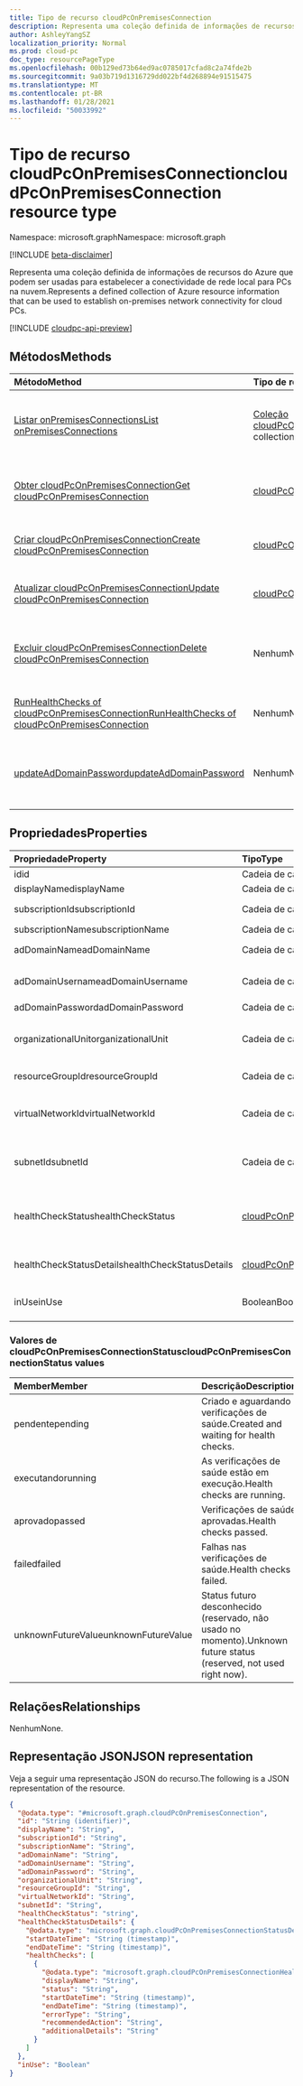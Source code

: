 ```yaml
---
title: Tipo de recurso cloudPcOnPremisesConnection
description: Representa uma coleção definida de informações de recursos do Azure que podem ser usadas para estabelecer a conectividade de rede local para PCs na nuvem.
author: AshleyYangSZ
localization_priority: Normal
ms.prod: cloud-pc
doc_type: resourcePageType
ms.openlocfilehash: 00b129ed73b64ed9ac0785017cfad8c2a74fde2b
ms.sourcegitcommit: 9a03b719d1316729dd022bf4d268894e91515475
ms.translationtype: MT
ms.contentlocale: pt-BR
ms.lasthandoff: 01/28/2021
ms.locfileid: "50033992"
---
```

# <a name="cloudpconpremisesconnection-resource-type"></a><span data-ttu-id="c0cce-103">Tipo de recurso cloudPcOnPremisesConnection</span><span class="sxs-lookup"><span data-stu-id="c0cce-103">cloudPcOnPremisesConnection resource type</span></span>

<span data-ttu-id="c0cce-104">Namespace: microsoft.graph</span><span class="sxs-lookup"><span data-stu-id="c0cce-104">Namespace: microsoft.graph</span></span>

[!INCLUDE [beta-disclaimer](../../includes/beta-disclaimer.md)]

<span data-ttu-id="c0cce-105">Representa uma coleção definida de informações de recursos do Azure que podem ser usadas para estabelecer a conectividade de rede local para PCs na nuvem.</span><span class="sxs-lookup"><span data-stu-id="c0cce-105">Represents a defined collection of Azure resource information that can be used to establish on-premises network connectivity for cloud PCs.</span></span>

[!INCLUDE [cloudpc-api-preview](../../includes/cloudpc-api-preview.md)]

## <a name="methods"></a><span data-ttu-id="c0cce-106">Métodos</span><span class="sxs-lookup"><span data-stu-id="c0cce-106">Methods</span></span>

|<span data-ttu-id="c0cce-107">Método</span><span class="sxs-lookup"><span data-stu-id="c0cce-107">Method</span></span>|<span data-ttu-id="c0cce-108">Tipo de retorno</span><span class="sxs-lookup"><span data-stu-id="c0cce-108">Return type</span></span>|<span data-ttu-id="c0cce-109">Descrição</span><span class="sxs-lookup"><span data-stu-id="c0cce-109">Description</span></span>|
|:---|:---|:---|
|[<span data-ttu-id="c0cce-110">Listar onPremisesConnections</span><span class="sxs-lookup"><span data-stu-id="c0cce-110">List onPremisesConnections</span></span>](../api/virtualendpoint-list-onpremisesconnections.md)|<span data-ttu-id="c0cce-111">[Coleção cloudPcOnPremisesConnection](../resources/cloudpconpremisesconnection.md)</span><span class="sxs-lookup"><span data-stu-id="c0cce-111">[cloudPcOnPremisesConnection](../resources/cloudpconpremisesconnection.md) collection</span></span>|<span data-ttu-id="c0cce-112">Listar propriedades e relações dos objetos [cloudPcOnPremisesConnection.](../resources/cloudpconpremisesconnection.md)</span><span class="sxs-lookup"><span data-stu-id="c0cce-112">List properties and relationships of the [cloudPcOnPremisesConnection](../resources/cloudpconpremisesconnection.md) objects.</span></span>|
|[<span data-ttu-id="c0cce-113">Obter cloudPcOnPremisesConnection</span><span class="sxs-lookup"><span data-stu-id="c0cce-113">Get cloudPcOnPremisesConnection</span></span>](../api/cloudpconpremisesconnection-get.md)|[<span data-ttu-id="c0cce-114">cloudPcOnPremisesConnection</span><span class="sxs-lookup"><span data-stu-id="c0cce-114">cloudPcOnPremisesConnection</span></span>](../resources/cloudpconpremisesconnection.md)|<span data-ttu-id="c0cce-115">Leia as propriedades e os relacionamentos do objeto [cloudPcOnPremisesConnection.](../resources/cloudpconpremisesconnection.md)</span><span class="sxs-lookup"><span data-stu-id="c0cce-115">Read the properties and relationships of the [cloudPcOnPremisesConnection](../resources/cloudpconpremisesconnection.md) object.</span></span>|
|[<span data-ttu-id="c0cce-116">Criar cloudPcOnPremisesConnection</span><span class="sxs-lookup"><span data-stu-id="c0cce-116">Create cloudPcOnPremisesConnection</span></span>](../api/virtualendpoint-post-onpremisesconnections.md)|[<span data-ttu-id="c0cce-117">cloudPcOnPremisesConnection</span><span class="sxs-lookup"><span data-stu-id="c0cce-117">cloudPcOnPremisesConnection</span></span>](../resources/cloudpconpremisesconnection.md)|<span data-ttu-id="c0cce-118">Crie um novo [objeto cloudPcOnPremisesConnection.](../resources/cloudpconpremisesconnection.md)</span><span class="sxs-lookup"><span data-stu-id="c0cce-118">Create a new [cloudPcOnPremisesConnection](../resources/cloudpconpremisesconnection.md) object.</span></span>|
|[<span data-ttu-id="c0cce-119">Atualizar cloudPcOnPremisesConnection</span><span class="sxs-lookup"><span data-stu-id="c0cce-119">Update cloudPcOnPremisesConnection</span></span>](../api/cloudpconpremisesconnection-update.md)|[<span data-ttu-id="c0cce-120">cloudPcOnPremisesConnection</span><span class="sxs-lookup"><span data-stu-id="c0cce-120">cloudPcOnPremisesConnection</span></span>](../resources/cloudpconpremisesconnection.md)|<span data-ttu-id="c0cce-121">Atualizar as propriedades de um [objeto cloudPcOnPremisesConnection.](../resources/cloudpconpremisesconnection.md)</span><span class="sxs-lookup"><span data-stu-id="c0cce-121">Update the properties of a [cloudPcOnPremisesConnection](../resources/cloudpconpremisesconnection.md) object.</span></span>|
|[<span data-ttu-id="c0cce-122">Excluir cloudPcOnPremisesConnection</span><span class="sxs-lookup"><span data-stu-id="c0cce-122">Delete cloudPcOnPremisesConnection</span></span>](../api/cloudpconpremisesconnection-delete.md)|<span data-ttu-id="c0cce-123">Nenhum</span><span class="sxs-lookup"><span data-stu-id="c0cce-123">None</span></span>|<span data-ttu-id="c0cce-124">[Exclua um objeto cloudPcOnPremisesConnection.](../resources/cloudpconpremisesconnection.md)</span><span class="sxs-lookup"><span data-stu-id="c0cce-124">Delete a [cloudPcOnPremisesConnection](../resources/cloudpconpremisesconnection.md) object.</span></span> <span data-ttu-id="c0cce-125">Não é possível excluir uma conexão que está em uso.</span><span class="sxs-lookup"><span data-stu-id="c0cce-125">You can’t delete an connection that’s in use.</span></span>|
|[<span data-ttu-id="c0cce-126">RunHealthChecks of cloudPcOnPremisesConnection</span><span class="sxs-lookup"><span data-stu-id="c0cce-126">RunHealthChecks of cloudPcOnPremisesConnection</span></span>](../api/cloudpconpremisesconnection-runhealthcheck.md)|<span data-ttu-id="c0cce-127">Nenhum</span><span class="sxs-lookup"><span data-stu-id="c0cce-127">None</span></span>|<span data-ttu-id="c0cce-128">Execute verificações de saúde na [cloudPcOnPremisesConnection](../resources/cloudpconpremisesconnection.md).</span><span class="sxs-lookup"><span data-stu-id="c0cce-128">Run health checks on the [cloudPcOnPremisesConnection](../resources/cloudpconpremisesconnection.md).</span></span>|
|[<span data-ttu-id="c0cce-129">updateAdDomainPassword</span><span class="sxs-lookup"><span data-stu-id="c0cce-129">updateAdDomainPassword</span></span>](../api/cloudpconpremisesconnection-updateaddomainpassword.md)|<span data-ttu-id="c0cce-130">Nenhum</span><span class="sxs-lookup"><span data-stu-id="c0cce-130">None</span></span>|<span data-ttu-id="c0cce-131">Atualize a senha do domínio do AD para uma [cloudPcOnPremisesConnection bem-sucedida.](../resources/cloudpconpremisesconnection.md)</span><span class="sxs-lookup"><span data-stu-id="c0cce-131">Update AD domain password for a successful [cloudPcOnPremisesConnection](../resources/cloudpconpremisesconnection.md).</span></span>|

## <a name="properties"></a><span data-ttu-id="c0cce-132">Propriedades</span><span class="sxs-lookup"><span data-stu-id="c0cce-132">Properties</span></span>

|<span data-ttu-id="c0cce-133">Propriedade</span><span class="sxs-lookup"><span data-stu-id="c0cce-133">Property</span></span>|<span data-ttu-id="c0cce-134">Tipo</span><span class="sxs-lookup"><span data-stu-id="c0cce-134">Type</span></span>|<span data-ttu-id="c0cce-135">Descrição</span><span class="sxs-lookup"><span data-stu-id="c0cce-135">Description</span></span>|
|:---|:---|:---|
|<span data-ttu-id="c0cce-136">id</span><span class="sxs-lookup"><span data-stu-id="c0cce-136">id</span></span>|<span data-ttu-id="c0cce-137">Cadeia de caracteres</span><span class="sxs-lookup"><span data-stu-id="c0cce-137">String</span></span>|<span data-ttu-id="c0cce-138">Identificador exclusivo da conexão local.</span><span class="sxs-lookup"><span data-stu-id="c0cce-138">Unique identifier for the on-premises connection.</span></span> <span data-ttu-id="c0cce-139">Somente leitura.</span><span class="sxs-lookup"><span data-stu-id="c0cce-139">Read-only.</span></span>|
|<span data-ttu-id="c0cce-140">displayName</span><span class="sxs-lookup"><span data-stu-id="c0cce-140">displayName</span></span>|<span data-ttu-id="c0cce-141">Cadeia de caracteres</span><span class="sxs-lookup"><span data-stu-id="c0cce-141">String</span></span>|<span data-ttu-id="c0cce-142">O nome de exibição da conexão local.</span><span class="sxs-lookup"><span data-stu-id="c0cce-142">The display name for the on-premises connection.</span></span>|
|<span data-ttu-id="c0cce-143">subscriptionId</span><span class="sxs-lookup"><span data-stu-id="c0cce-143">subscriptionId</span></span>|<span data-ttu-id="c0cce-144">Cadeia de caracteres</span><span class="sxs-lookup"><span data-stu-id="c0cce-144">String</span></span>|<span data-ttu-id="c0cce-145">A ID da assinatura do Azure de destino que está associada ao seu locatário.</span><span class="sxs-lookup"><span data-stu-id="c0cce-145">The ID of the target Azure subscription that’s associated with your tenant.</span></span>|
|<span data-ttu-id="c0cce-146">subscriptionName</span><span class="sxs-lookup"><span data-stu-id="c0cce-146">subscriptionName</span></span>|<span data-ttu-id="c0cce-147">Cadeia de caracteres</span><span class="sxs-lookup"><span data-stu-id="c0cce-147">String</span></span>|<span data-ttu-id="c0cce-148">O nome da assinatura do Azure de destino.</span><span class="sxs-lookup"><span data-stu-id="c0cce-148">The name of the target Azure subscription.</span></span> <span data-ttu-id="c0cce-149">Somente leitura.</span><span class="sxs-lookup"><span data-stu-id="c0cce-149">Read-only.</span></span>|
|<span data-ttu-id="c0cce-150">adDomainName</span><span class="sxs-lookup"><span data-stu-id="c0cce-150">adDomainName</span></span>|<span data-ttu-id="c0cce-151">Cadeia de caracteres</span><span class="sxs-lookup"><span data-stu-id="c0cce-151">String</span></span>|<span data-ttu-id="c0cce-152">O nome de domínio totalmente qualificado (FQDN) do domínio do Active Directory no qual você deseja ingressar.</span><span class="sxs-lookup"><span data-stu-id="c0cce-152">The fully qualified domain name (FQDN) of the Active Directory domain you want to join.</span></span>|
|<span data-ttu-id="c0cce-153">adDomainUsername</span><span class="sxs-lookup"><span data-stu-id="c0cce-153">adDomainUsername</span></span>|<span data-ttu-id="c0cce-154">Cadeia de caracteres</span><span class="sxs-lookup"><span data-stu-id="c0cce-154">String</span></span>|<span data-ttu-id="c0cce-155">O nome de usuário de uma conta do Active Directory (usuário ou conta de serviço) que tem permissões para criar objetos de computador no Active Directory.</span><span class="sxs-lookup"><span data-stu-id="c0cce-155">The username of an Active Directory account (user or service account) that has permissions to create computer objects in Active Directory.</span></span> <span data-ttu-id="c0cce-156">Formato obrigatório: admin@contoso.com.</span><span class="sxs-lookup"><span data-stu-id="c0cce-156">Required format: admin@contoso.com.</span></span>|
|<span data-ttu-id="c0cce-157">adDomainPassword</span><span class="sxs-lookup"><span data-stu-id="c0cce-157">adDomainPassword</span></span>|<span data-ttu-id="c0cce-158">Cadeia de caracteres</span><span class="sxs-lookup"><span data-stu-id="c0cce-158">String</span></span>|<span data-ttu-id="c0cce-159">A senha associada a adDomainUsername.</span><span class="sxs-lookup"><span data-stu-id="c0cce-159">The password associated with adDomainUsername.</span></span>|
|<span data-ttu-id="c0cce-160">organizationalUnit</span><span class="sxs-lookup"><span data-stu-id="c0cce-160">organizationalUnit</span></span>|<span data-ttu-id="c0cce-161">Cadeia de caracteres</span><span class="sxs-lookup"><span data-stu-id="c0cce-161">String</span></span>|<span data-ttu-id="c0cce-162">A unidade organizacional (OU) na qual a conta do computador é criada.</span><span class="sxs-lookup"><span data-stu-id="c0cce-162">The organizational unit (OU) in which the computer account is created.</span></span> <span data-ttu-id="c0cce-163">Se for deixado nulo, a UO configurada como padrão (um contêiner de objeto de computador conhecido) em seu domínio (OU) do Active Directory será usada.</span><span class="sxs-lookup"><span data-stu-id="c0cce-163">If left null, the OU that’s configured as the default (a well-known computer object container) in your Active Directory domain (OU) is used.</span></span> <span data-ttu-id="c0cce-164">Opcional.</span><span class="sxs-lookup"><span data-stu-id="c0cce-164">Optional.</span></span>|
|<span data-ttu-id="c0cce-165">resourceGroupId</span><span class="sxs-lookup"><span data-stu-id="c0cce-165">resourceGroupId</span></span>|<span data-ttu-id="c0cce-166">Cadeia de caracteres</span><span class="sxs-lookup"><span data-stu-id="c0cce-166">String</span></span>|<span data-ttu-id="c0cce-167">A ID do grupo de recursos de destino.</span><span class="sxs-lookup"><span data-stu-id="c0cce-167">The ID of the target resource group.</span></span> <span data-ttu-id="c0cce-168">Formato obrigatório: "/subscriptions/{subscription-id}/resourceGroups/{resourceGroupName}".</span><span class="sxs-lookup"><span data-stu-id="c0cce-168">Required format: "/subscriptions/{subscription-id}/resourceGroups/{resourceGroupName}".</span></span>|
|<span data-ttu-id="c0cce-169">virtualNetworkId</span><span class="sxs-lookup"><span data-stu-id="c0cce-169">virtualNetworkId</span></span>|<span data-ttu-id="c0cce-170">Cadeia de caracteres</span><span class="sxs-lookup"><span data-stu-id="c0cce-170">String</span></span>|<span data-ttu-id="c0cce-171">A ID da rede virtual de destino.</span><span class="sxs-lookup"><span data-stu-id="c0cce-171">The ID of the target virtual network.</span></span> <span data-ttu-id="c0cce-172">Formato obrigatório: "/subscriptions/{subscription-id}/resourceGroups/{resourceGroupName}/providers/Microsoft.Network/virtualNetworks/{virtualNetworkName}".</span><span class="sxs-lookup"><span data-stu-id="c0cce-172">Required format: "/subscriptions/{subscription-id}/resourceGroups/{resourceGroupName}/providers/Microsoft.Network/virtualNetworks/{virtualNetworkName}".</span></span>|
|<span data-ttu-id="c0cce-173">subnetId</span><span class="sxs-lookup"><span data-stu-id="c0cce-173">subnetId</span></span>|<span data-ttu-id="c0cce-174">Cadeia de caracteres</span><span class="sxs-lookup"><span data-stu-id="c0cce-174">String</span></span>|<span data-ttu-id="c0cce-175">A ID da sub-rede de destino.</span><span class="sxs-lookup"><span data-stu-id="c0cce-175">The ID of the target subnet.</span></span> <span data-ttu-id="c0cce-176">Formato obrigatório: "/subscriptions/{subscription-id}/resourceGroups/{resourceGroupName}/providers/Microsoft.Network/virtualNetworks/{virtualNetworkId}/subnets/{subnetName}".</span><span class="sxs-lookup"><span data-stu-id="c0cce-176">Required format: "/subscriptions/{subscription-id}/resourceGroups/{resourceGroupName}/providers/Microsoft.Network/virtualNetworks/{virtualNetworkId}/subnets/{subnetName}".</span></span>|
|<span data-ttu-id="c0cce-177">healthCheckStatus</span><span class="sxs-lookup"><span data-stu-id="c0cce-177">healthCheckStatus</span></span>|[<span data-ttu-id="c0cce-178">cloudPcOnPremisesConnectionStatus</span><span class="sxs-lookup"><span data-stu-id="c0cce-178">cloudPcOnPremisesConnectionStatus</span></span>](#cloudpconpremisesconnectionstatus-values)|<span data-ttu-id="c0cce-179">O status da verificação de saúde mais recente feita na conexão local.</span><span class="sxs-lookup"><span data-stu-id="c0cce-179">The status of the most recent health check done on the on-premises connection.</span></span> <span data-ttu-id="c0cce-180">Por exemplo, se o status for "passado", a conexão local passou em todas as verificações que são executados pelo serviço.</span><span class="sxs-lookup"><span data-stu-id="c0cce-180">For example, if status is "passed", the on-premises connection has passed all checks run by the service.</span></span> <span data-ttu-id="c0cce-181">Os valores possíveis são: `pending`, `running`, `passed`, `failed`, `unknownFutureValue`.</span><span class="sxs-lookup"><span data-stu-id="c0cce-181">Possible values are: `pending`, `running`, `passed`, `failed`, `unknownFutureValue`.</span></span> <span data-ttu-id="c0cce-182">Somente leitura.</span><span class="sxs-lookup"><span data-stu-id="c0cce-182">Read-only.</span></span>|
|<span data-ttu-id="c0cce-183">healthCheckStatusDetails</span><span class="sxs-lookup"><span data-stu-id="c0cce-183">healthCheckStatusDetails</span></span>|[<span data-ttu-id="c0cce-184">cloudPcOnPremisesConnectionStatusDetails</span><span class="sxs-lookup"><span data-stu-id="c0cce-184">cloudPcOnPremisesConnectionStatusDetails</span></span>](../resources/cloudpconpremisesconnectionstatusdetails.md)|<span data-ttu-id="c0cce-185">Os detalhes das verificações de saúde da conexão e os resultados correspondentes.</span><span class="sxs-lookup"><span data-stu-id="c0cce-185">The details of the connection's health checks and the corresponding results.</span></span> <span data-ttu-id="c0cce-186">Retornado apenas em `$select`.</span><span class="sxs-lookup"><span data-stu-id="c0cce-186">Returned only on `$select`.</span></span> <span data-ttu-id="c0cce-187">Veja um [exemplo de](../api/cloudpconpremisesconnection-get.md) como obter a propriedade healthCheckStatusDetails. Somente leitura.</span><span class="sxs-lookup"><span data-stu-id="c0cce-187">See an [example](../api/cloudpconpremisesconnection-get.md) of getting the healthCheckStatusDetails property.Read-only.</span></span>|
|<span data-ttu-id="c0cce-188">inUse</span><span class="sxs-lookup"><span data-stu-id="c0cce-188">inUse</span></span>|<span data-ttu-id="c0cce-189">Boolean</span><span class="sxs-lookup"><span data-stu-id="c0cce-189">Boolean</span></span>|<span data-ttu-id="c0cce-190">Quando verdadeiro, a conexão local está em uso.</span><span class="sxs-lookup"><span data-stu-id="c0cce-190">When true, the on-premises connection is in use.</span></span> <span data-ttu-id="c0cce-191">Quando falso, a conexão não está em uso.</span><span class="sxs-lookup"><span data-stu-id="c0cce-191">When false, the connection is not in use.</span></span> <span data-ttu-id="c0cce-192">Não é possível excluir uma conexão que está em uso.</span><span class="sxs-lookup"><span data-stu-id="c0cce-192">You cannot delete a connection that’s in use.</span></span> <span data-ttu-id="c0cce-193">Somente leitura.</span><span class="sxs-lookup"><span data-stu-id="c0cce-193">Read-only.</span></span>|

### <a name="cloudpconpremisesconnectionstatus-values"></a><span data-ttu-id="c0cce-194">Valores de cloudPcOnPremisesConnectionStatus</span><span class="sxs-lookup"><span data-stu-id="c0cce-194">cloudPcOnPremisesConnectionStatus values</span></span>

|<span data-ttu-id="c0cce-195">Member</span><span class="sxs-lookup"><span data-stu-id="c0cce-195">Member</span></span>|<span data-ttu-id="c0cce-196">Descrição</span><span class="sxs-lookup"><span data-stu-id="c0cce-196">Description</span></span>|
|:---|:---|
|<span data-ttu-id="c0cce-197">pendente</span><span class="sxs-lookup"><span data-stu-id="c0cce-197">pending</span></span>|<span data-ttu-id="c0cce-198">Criado e aguardando verificações de saúde.</span><span class="sxs-lookup"><span data-stu-id="c0cce-198">Created and waiting for health checks.</span></span>
|<span data-ttu-id="c0cce-199">executando</span><span class="sxs-lookup"><span data-stu-id="c0cce-199">running</span></span>|<span data-ttu-id="c0cce-200">As verificações de saúde estão em execução.</span><span class="sxs-lookup"><span data-stu-id="c0cce-200">Health checks are running.</span></span>|
|<span data-ttu-id="c0cce-201">aprovado</span><span class="sxs-lookup"><span data-stu-id="c0cce-201">passed</span></span>|<span data-ttu-id="c0cce-202">Verificações de saúde aprovadas.</span><span class="sxs-lookup"><span data-stu-id="c0cce-202">Health checks passed.</span></span>|
|<span data-ttu-id="c0cce-203">failed</span><span class="sxs-lookup"><span data-stu-id="c0cce-203">failed</span></span>|<span data-ttu-id="c0cce-204">Falhas nas verificações de saúde.</span><span class="sxs-lookup"><span data-stu-id="c0cce-204">Health checks failed.</span></span>|
|<span data-ttu-id="c0cce-205">unknownFutureValue</span><span class="sxs-lookup"><span data-stu-id="c0cce-205">unknownFutureValue</span></span>|<span data-ttu-id="c0cce-206">Status futuro desconhecido (reservado, não usado no momento).</span><span class="sxs-lookup"><span data-stu-id="c0cce-206">Unknown future status (reserved, not used right now).</span></span>|

## <a name="relationships"></a><span data-ttu-id="c0cce-207">Relações</span><span class="sxs-lookup"><span data-stu-id="c0cce-207">Relationships</span></span>

<span data-ttu-id="c0cce-208">Nenhum</span><span class="sxs-lookup"><span data-stu-id="c0cce-208">None.</span></span>

## <a name="json-representation"></a><span data-ttu-id="c0cce-209">Representação JSON</span><span class="sxs-lookup"><span data-stu-id="c0cce-209">JSON representation</span></span>

<span data-ttu-id="c0cce-210">Veja a seguir uma representação JSON do recurso.</span><span class="sxs-lookup"><span data-stu-id="c0cce-210">The following is a JSON representation of the resource.</span></span>
<!-- {
  "blockType": "resource",
  "keyProperty": "id",
  "@odata.type": "microsoft.graph.cloudPcOnPremisesConnection",
  "baseType": "microsoft.graph.entity",
  "openType": false,
  "optionalProperties": ["healthCheckStatusDetails"]
}
-->

``` json
{
  "@odata.type": "#microsoft.graph.cloudPcOnPremisesConnection",
  "id": "String (identifier)",
  "displayName": "String",
  "subscriptionId": "String",
  "subscriptionName": "String",
  "adDomainName": "String",
  "adDomainUsername": "String",
  "adDomainPassword": "String",
  "organizationalUnit": "String",
  "resourceGroupId": "String",
  "virtualNetworkId": "String",
  "subnetId": "String",
  "healthCheckStatus": "string",
  "healthCheckStatusDetails": {
    "@odata.type": "microsoft.graph.cloudPcOnPremisesConnectionStatusDetails",
    "startDateTime": "String (timestamp)",
    "endDateTime": "String (timestamp)",
    "healthChecks": [
      {
        "@odata.type": "microsoft.graph.cloudPcOnPremisesConnectionHealthCheck",
        "displayName": "String",
        "status": "String",
        "startDateTime": "String (timestamp)",
        "endDateTime": "String (timestamp)",
        "errorType": "String",
        "recommendedAction": "String",
        "additionalDetails": "String"
      }
    ]
  },
  "inUse": "Boolean"
}
```
